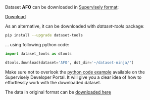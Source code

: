 Dataset **AFO** can be downloaded in [Supervisely format](https://developer.supervisely.com/api-references/supervisely-annotation-json-format):

 [Download](https://assets.supervisely.com/supervisely-supervisely-assets-public/teams_storage/P/a/st/tPEapD6aRt5maGLZjcLgra9sspta0wc1DwoQhC9EahocdYlK2GfsX24h0i9MCaiXe8wD1RsRETvJ6oQiPh03naqhBXSjdTAqKSSYFddomge8thSMzesVxtTAj8MW.tar)

As an alternative, it can be downloaded with *dataset-tools* package:
``` bash
pip install --upgrade dataset-tools
```

... using following python code:
``` python
import dataset_tools as dtools

dtools.download(dataset='AFO', dst_dir='~/dataset-ninja/')
```
Make sure not to overlook the [python code example](https://developer.supervisely.com/getting-started/python-sdk-tutorials/iterate-over-a-local-project) available on the Supervisely Developer Portal. It will give you a clear idea of how to effortlessly work with the downloaded dataset.

The data in original format can be [downloaded here](https://www.kaggle.com/datasets/jangsienicajzkowy/afo-aerial-dataset-of-floating-objects/download?datasetVersionNumber=1)